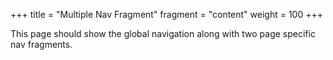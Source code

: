 +++
title = "Multiple Nav Fragment"
fragment = "content"
weight = 100
+++

This page should show the global navigation along with two page specific nav
fragments.
